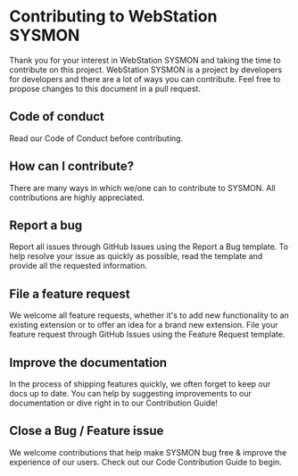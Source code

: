 # Contributing to WebStation SYSMON
Thank you for your interest in WebStation SYSMON and taking the time to contribute on this project. WebStation SYSMON is a project by developers for developers and there are a lot of ways you can contribute. Feel free to propose changes to this document in a pull request.

## Code of conduct
Read our Code of Conduct before contributing.

## How can I contribute?
There are many ways in which we/one can to contribute to SYSMON. All contributions are highly appreciated.

## Report a bug
Report all issues through GitHub Issues using the Report a Bug template. To help resolve your issue as quickly as possible, read the template and provide all the requested information.

## File a feature request
We welcome all feature requests, whether it's to add new functionality to an existing extension or to offer an idea for a brand new extension. File your feature request through GitHub Issues using the Feature Request template.

## Improve the documentation
In the process of shipping features quickly, we often forget to keep our docs up to date. You can help by suggesting improvements to our documentation or dive right in to our Contribution Guide!

## Close a Bug / Feature issue
We welcome contributions that help make SYSMON bug free & improve the experience of our users. Check out our Code Contribution Guide to begin.
